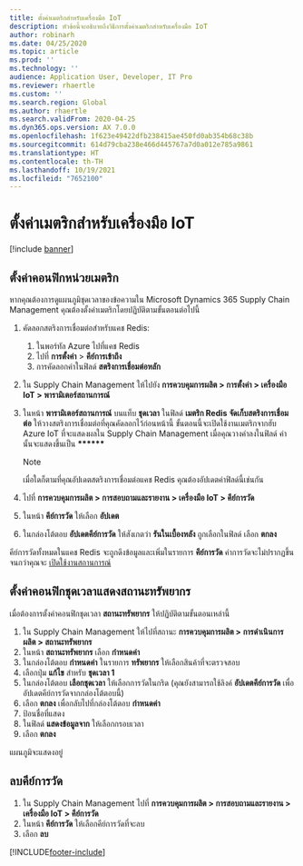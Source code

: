 ```yaml
---
title: ตั้งค่าเมตริกสำหรับเครื่องมือ IoT
description: หัวข้อนี้จะอธิบายถึงวิธีการตั้งค่าเมตริกสำหรับเครื่องมือ IoT
author: robinarh
ms.date: 04/25/2020
ms.topic: article
ms.prod: ''
ms.technology: ''
audience: Application User, Developer, IT Pro
ms.reviewer: rhaertle
ms.custom: ''
ms.search.region: Global
ms.author: rhaertle
ms.search.validFrom: 2020-04-25
ms.dyn365.ops.version: AX 7.0.0
ms.openlocfilehash: 1f623e49422dfb238415ae450fd0ab354b68c38b
ms.sourcegitcommit: 614d79cba238e466d445767a7d0a012e785a9861
ms.translationtype: HT
ms.contentlocale: th-TH
ms.lasthandoff: 10/19/2021
ms.locfileid: "7652100"
---
```

# <a name="set-up-metrics-for-iot-intelligence"></a>ตั้งค่าเมตริกสำหรับเครื่องมือ IoT

[!include [banner](../../includes/banner.md)]

## <a name="configure-metrics"></a>ตั้งค่าคอนฟิกหน่วยเมตริก

หากคุณต้องการดูแผนภูมิชุดเวลาของข้อความใน Microsoft Dynamics 365 Supply Chain Management คุณต้องตั้งค่าเมตริกโดยปฏิบัติตามขั้นตอนต่อไปนี้

1. คัดลอกสตริงการเชื่อมต่อสำหรับแคช Redis:

    1. ในพอร์ทัล Azure ไปที่แคช Redis
    2. ไปที่ **การตั้งค่า** \> **คีย์การเข้าถึง**
    3. การคัดลอกค่าในฟิลด์ **สตริงการเชื่อมต่อหลัก**

2. ใน Supply Chain Management ให้ไปยัง **การควบคุมการผลิต \> การตั้งค่า \> เครื่องมือ IoT \> พารามิเตอร์สถานการณ์**
3. ในหน้า **พารามิเตอร์สถานการณ์** บนแท็บ **ชุดเวลา** ในฟิลด์ **เมตริก Redis จัดเก็บสตริงการเชื่อมต่อ** ให้วางสตริงการเชื่อมต่อที่คุณคัดลอกไว้ก่อนหน้านี้ ขั้นตอนนี้จะเปิดใช้งานเมตริกจากฮับ Azure IoT ที่จะแสดงผลใน Supply Chain Management เมื่อคุณวางค่าลงในฟิลด์ ค่านั้นจะแสดงขึ้นเป็น **\*\*\*\*\*\***

    > [!NOTE]
    > เมื่อใดก็ตามที่คุณอัปเดตสตริงการเชื่อมต่อแคช Redis คุณต้องอัปเดตค่าฟิลด์นี้เช่นกัน

4. ไปที่ **การควบคุมการผลิต \> การสอบถามและรายงาน \> เครื่องมือ IoT \> คีย์การวัด**
5. ในหน้า **คีย์การวัด** ให้เลือก **อัปเดต**
6. ในกล่องโต้ตอบ **อัปเดตคีย์การวัด** ให้สังเกตว่า **รันในเบื้องหลัง** ถูกเลือกในฟิลด์ เลือก **ตกลง**

คีย์การวัดทั้งหมดในแคช Redis จะถูกดึงข้อมูลและเพิ่มในรายการ **คีย์การวัด** ค่าการวัดจะไม่ปรากฏขึ้นจนกว่าคุณจะ [เปิดใช้งานสถานการณ์](iot-scenario-setup.md)

## <a name="configure-the-resource-status-time-series"></a>ตั้งค่าคอนฟิกชุดเวลาแสดงสถานะทรัพยากร

เมื่อต้องการตั้งค่าคอนฟิกชุดเวลา **สถานะทรัพยากร** ให้ปฏิบัติตามขั้นตอนเหล่านี้

1. ใน Supply Chain Management ให้ไปที่สถานะ **การควบคุมการผลิต \> การดำเนินการผลิต \> สถานะทรัพยากร**
2. ในหน้า **สถานะทรัพยากร** เลือก **กำหนดค่า**
2. ในกล่องโต้ตอบ **กำหนดค่า** ในรายการ **ทรัพยากร** ให้เลือกสินค้าที่จะตรวจสอบ
3. เลือกปุ่ม **แก้ไข** สำหรับ **ชุดเวลา 1**
4. ในกล่องโต้ตอบ **เลือกชุดเวลา** ให้เลือกการวัดในกริด (คุณยังสามารถใช้ลิงค์ **อัปเดตคีย์การวัด** เพื่ออัปเดตคีย์การวัดจากกล่องโต้ตอบนี้)
5. เลือก **ตกลง** เพื่อกลับไปที่กล่องโต้ตอบ **กำหนดค่า**
6. ป้อนชื่อที่แสดง
7. ในฟิลด์ **แสดงข้อมูลจาก** ให้เลือกกรอบเวลา
8. เลือก **ตกลง**

แผนภูมิจะแสดงอยู่

## <a name="delete-a-metric-key"></a>ลบคีย์การวัด

1. ใน Supply Chain Management ไปที่ **การควบคุมการผลิต \> การสอบถามและรายงาน \> เครื่องมือ IoT \> คีย์การวัด**
2. ในหน้า **คีย์การวัด** ให้เลือกคีย์การวัดที่จะลบ
3. เลือก **ลบ**


[!INCLUDE[footer-include](../../includes/footer-banner.md)]